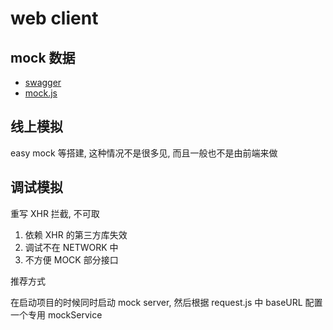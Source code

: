 # web client

## mock 数据

- [swagger](https://swagger.io/)
- [mock.js](https://github.com/nuysoft/Mock)

## 线上模拟

easy mock 等搭建, 这种情况不是很多见, 而且一般也不是由前端来做

## 调试模拟

重写 XHR 拦截, 不可取

1. 依赖 XHR 的第三方库失效
2. 调试不在 NETWORK 中
3. 不方便 MOCK 部分接口

推荐方式

在启动项目的时候同时启动 mock server, 然后根据 request.js 中 baseURL 配置一个专用 mockService
